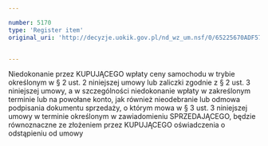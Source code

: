 ```yaml
---

number: 5170
type: 'Register item'
original_uri: 'http://decyzje.uokik.gov.pl/nd_wz_um.nsf/0/65225670ADF57545C1257BC500253814?OpenDocument'


---
```


Niedokonanie przez KUPUJĄCEGO wpłaty ceny samochodu w trybie określonym w § 2 ust. 2 niniejszej umowy lub zaliczki zgodnie z § 2 ust. 3 niniejszej umowy, a w szczególności niedokonanie wpłaty w zakreślonym terminie lub na powołane konto, jak również nieodebranie lub odmowa podpisania dokumentu sprzedaży, o którym mowa w § 3 ust. 3 niniejszej umowy w terminie określonym w zawiadomieniu SPRZEDAJĄCEGO, będzie równoznaczne ze złożeniem przez KUPUJĄCEGO oświadczenia o odstąpieniu od umowy
